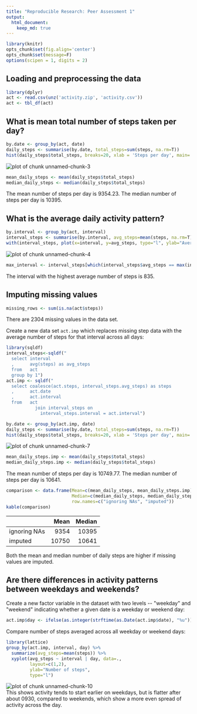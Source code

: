 ```yaml
---
title: "Reproducible Research: Peer Assessment 1"
output: 
  html_document:
    keep_md: true
---
```



```r
library(knitr)
opts_chunk$set(fig.align='center')
opts_chunk$set(message=F)
options(scipen = 1, digits = 2)
```

## Loading and preprocessing the data

```r
library(dplyr)
act <- read.csv(unz('activity.zip', 'activity.csv'))
act <- tbl_df(act)
```


## What is mean total number of steps taken per day?

```r
by.date <- group_by(act, date)
daily_steps <- summarise(by.date, total_steps=sum(steps, na.rm=T))
hist(daily_steps$total_steps, breaks=20, xlab = 'Steps per day', main='Histogram of steps per day')
```

<img src="figure/unnamed-chunk-3-1.png" title="plot of chunk unnamed-chunk-3" alt="plot of chunk unnamed-chunk-3" style="display: block; margin: auto;" />

```r
mean_daily_steps <- mean(daily_steps$total_steps)
median_daily_steps <- median(daily_steps$total_steps)
```

The mean number of steps per day is 9354.23. The median number of steps per day is 10395.

## What is the average daily activity pattern?


```r
by.interval <- group_by(act, interval)
interval_steps <- summarise(by.interval, avg_steps=mean(steps, na.rm=T))
with(interval_steps, plot(x=interval, y=avg_steps, type="l", ylab="Average number of steps", xlab="Interval"))
```

<img src="figure/unnamed-chunk-4-1.png" title="plot of chunk unnamed-chunk-4" alt="plot of chunk unnamed-chunk-4" style="display: block; margin: auto;" />

```r
max_interval <- interval_steps[which(interval_steps$avg_steps == max(interval_steps$avg_steps)),'interval']
```

The interval with the highest average number of steps is 835.

## Imputing missing values


```r
missing_rows <- sum(is.na(act$steps))
```

There are 2304 missing values in the data set.

Create a new data set `act.imp` which replaces missing step data with the average number of steps for that interval across all days:


```r
library(sqldf)
interval_steps<-sqldf("
  select interval
  ,      avg(steps) as avg_steps
  from   act
  group by 1")
act.imp <- sqldf("
  select coalesce(act.steps, interval_steps.avg_steps) as steps
  ,      act.date
  ,      act.interval
  from   act
           join interval_steps on
             interval_steps.interval = act.interval")
```


```r
by.date <- group_by(act.imp, date)
daily_steps <- summarise(by.date, total_steps=sum(steps, na.rm=T))
hist(daily_steps$total_steps, breaks=20, xlab = 'Steps per day', main='Histogram of steps per day (imputed)')
```

<img src="figure/unnamed-chunk-7-1.png" title="plot of chunk unnamed-chunk-7" alt="plot of chunk unnamed-chunk-7" style="display: block; margin: auto;" />

```r
mean_daily_steps.imp <- mean(daily_steps$total_steps)
median_daily_steps.imp <- median(daily_steps$total_steps)
```

The mean number of steps per day is 10749.77. The median number of steps per day is 10641.


```r
comparison <- data.frame(Mean=c(mean_daily_steps, mean_daily_steps.imp),
                         Median=c(median_daily_steps, median_daily_steps.imp),
                         row.names=c("ignoring NAs", "imputed"))
kable(comparison)
```



|             |  Mean| Median|
|:------------|-----:|------:|
|ignoring NAs |  9354|  10395|
|imputed      | 10750|  10641|

Both the mean and median number of daily steps are higher if missing values are imputed.

## Are there differences in activity patterns between weekdays and weekends?

Create a new factor variable in the dataset with two levels -- "weekday" and "weekend" indicating whether a given date is a weekday or weekend day:

```r
act.imp$day <- ifelse(as.integer(strftime(as.Date(act.imp$date), "%u")) <= 5, "weekday", "weekend")
```

Compare number of steps averaged across all weekday or weekend days:


```r
library(lattice)
group_by(act.imp, interval, day) %>%
  summarize(avg_steps=mean(steps)) %>%
  xyplot(avg_steps ~ interval | day, data=.,
         layout=c(1,2),
         ylab="Number of steps",
         type="l")
```

<img src="figure/unnamed-chunk-10-1.png" title="plot of chunk unnamed-chunk-10" alt="plot of chunk unnamed-chunk-10" style="display: block; margin: auto;" />
This shows activity tends to start earlier on weekdays, but is flatter after about 0930, compared to weekends, which show a more even spread of activity across the day.
